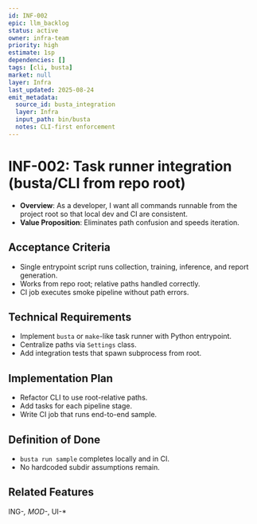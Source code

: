 ```yaml
---
id: INF-002
epic: llm_backlog
status: active
owner: infra-team
priority: high
estimate: 1sp
dependencies: []
tags: [cli, busta]
market: null
layer: Infra
last_updated: 2025-08-24
emit_metadata:
  source_id: busta_integration
  layer: Infra
  input_path: bin/busta
  notes: CLI-first enforcement
---
```


# INF-002: Task runner integration (busta/CLI from repo root)

- **Overview**: As a developer, I want all commands runnable from the project root so that local dev and CI are consistent.
- **Value Proposition**: Eliminates path confusion and speeds iteration.

## Acceptance Criteria
- Single entrypoint script runs collection, training, inference, and report generation.
- Works from repo root; relative paths handled correctly.
- CI job executes smoke pipeline without path errors.

## Technical Requirements
- Implement `busta` or `make`-like task runner with Python entrypoint.
- Centralize paths via `Settings` class.
- Add integration tests that spawn subprocess from root.

## Implementation Plan
- Refactor CLI to use root-relative paths.
- Add tasks for each pipeline stage.
- Write CI job that runs end-to-end sample.

## Definition of Done
- `busta run sample` completes locally and in CI.
- No hardcoded subdir assumptions remain.

## Related Features
ING-*, MOD-*, UI-*
